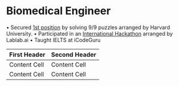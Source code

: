 # Biomedical Engineer 
•	Secured [1st position](https://certificates.cs50.io/746d3c5c-22f9-4d83-8a4b-33f34d91819e.pdf?size=letter) by solving 9/9 puzzles arranged by Harvard University.
•	Participated in an [International Hackathon](https://lablab.ai/u/@sanarazaaaa927) arranged by Lablab.ai
•	Taught IELTS at iCodeGuru

| First Header  | Second Header |
| ------------- | ------------- |
| Content Cell  | Content Cell  |
| Content Cell  | Content Cell  |
